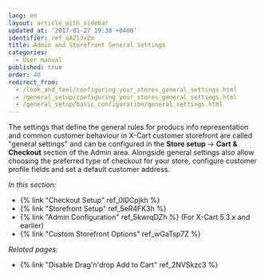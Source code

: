 ```yaml
---
lang: en
layout: article_with_sidebar
updated_at: '2017-01-27 19:38 +0400'
identifier: ref_qAZlJxZm
title: Admin and Storefront General Settings
categories:
  - User manual
published: true
order: 40
redirect_from:
  - /look_and_feel/configuring_your_stores_general_settings.html
  - /general_setup/configuring_your_stores_general_settings.html
  - /general_setup/basic_configuration/general_settings.html
---
```

The settings that define the general rules for producs info representation and common customer behaviour in X-Cart customer storefront are called "general settings" and can be configured in the **Store setup** -> **Cart & Checkout** section of the Admin area. Alongside general settings also allow choosing the preferred type of checkout for your store, configure customer profile fields and set a default customer address. 


_In this section:_

*  {% link "Checkout Setup" ref_0I0Cpjkh %}
*  {% link "Storefront Setup" ref_5eR4FK3h %}
*  {% link "Admin Configuration" ref_5kwrqDZh %} (For X-Cart 5.3.x and earlier)
*  {% link "Custom Storefront Options" ref_wGaTsp7Z %}

_Related pages:_

   * {% link "Disable Drag'n'drop Add to Cart" ref_2NVSkzc3 %}
